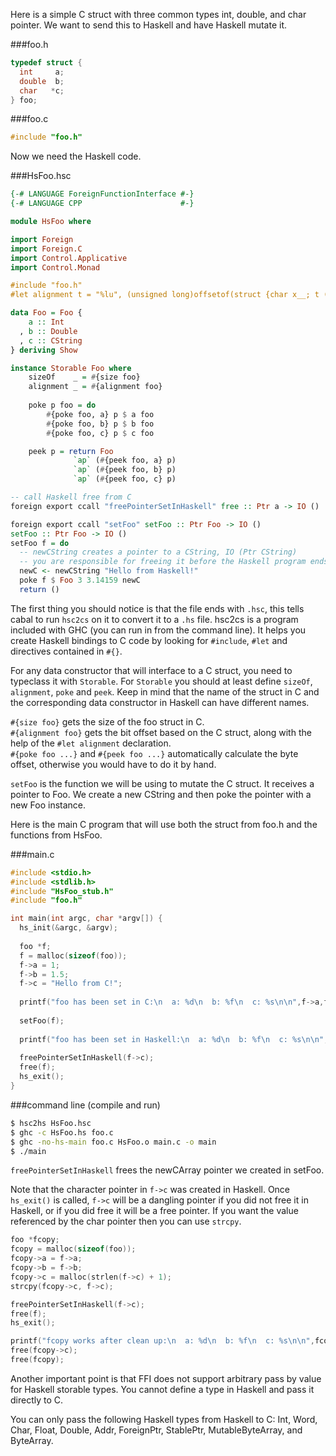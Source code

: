 Here is a simple C struct with three common types int, double, and char pointer. We want to send this to Haskell and have Haskell mutate it.
 
###foo.h
```c
typedef struct {
  int     a;
  double  b;
  char   *c;
} foo;
```

###foo.c
```c
#include "foo.h"
```

Now we need the Haskell code. 

###HsFoo.hsc
```haskell
{-# LANGUAGE ForeignFunctionInterface #-}
{-# LANGUAGE CPP                      #-}

module HsFoo where

import Foreign
import Foreign.C
import Control.Applicative
import Control.Monad

#include "foo.h"
#let alignment t = "%lu", (unsigned long)offsetof(struct {char x__; t (y__); }, y__)

data Foo = Foo { 
    a :: Int
  , b :: Double
  , c :: CString
} deriving Show

instance Storable Foo where
    sizeOf    _ = #{size foo}
    alignment _ = #{alignment foo}
    
    poke p foo = do
        #{poke foo, a} p $ a foo
        #{poke foo, b} p $ b foo
        #{poke foo, c} p $ c foo

    peek p = return Foo
              `ap` (#{peek foo, a} p)
              `ap` (#{peek foo, b} p)
              `ap` (#{peek foo, c} p)

-- call Haskell free from C
foreign export ccall "freePointerSetInHaskell" free :: Ptr a -> IO ()

foreign export ccall "setFoo" setFoo :: Ptr Foo -> IO ()
setFoo :: Ptr Foo -> IO ()
setFoo f = do
  -- newCString creates a pointer to a CString, IO (Ptr CString)
  -- you are responsible for freeing it before the Haskell program ends
  newC <- newCString "Hello from Haskell!"
  poke f $ Foo 3 3.14159 newC
  return ()
```

The first thing you should notice is that the file ends with `.hsc`, this tells cabal to run `hsc2cs` on it to convert it to a `.hs` file. hsc2cs is a program included with GHC (you can run in from the command line). It helps you create Haskell bindings to C code by looking for `#include`, `#let` and directives contained in `#{}`. 

For any data constructor that will interface to a C struct, you need to typeclass it with `Storable`. For `Storable` you should at least define `sizeOf`, `alignment`, `poke` and `peek`. Keep in mind that the name of the struct in C and the corresponding data constructor in Haskell can have different names.

`#{size foo}` gets the size of the foo struct in C.   
`#{alignment foo}` gets the bit offset based on the C struct, along with the help of the `#let alignment` declaration.  
`#{poke foo ...}` and `#{peek foo ...}` automatically calculate the byte offset, otherwise you would have to do it by hand.

`setFoo` is the function we will be using to mutate the C struct. It receives a pointer to Foo. We create a new CString and then poke the pointer with a new Foo instance.

Here is the main C program that will use both the struct from foo.h and the functions 
from HsFoo.

###main.c
```c
#include <stdio.h>
#include <stdlib.h>
#include "HsFoo_stub.h"
#include "foo.h"

int main(int argc, char *argv[]) {  
  hs_init(&argc, &argv);
  
  foo *f;
  f = malloc(sizeof(foo));
  f->a = 1;
  f->b = 1.5;
  f->c = "Hello from C!"; 
  
  printf("foo has been set in C:\n  a: %d\n  b: %f\n  c: %s\n\n",f->a,f->b,f->c);
  
  setFoo(f);
  
  printf("foo has been set in Haskell:\n  a: %d\n  b: %f\n  c: %s\n\n",f->a,f->b,f->c);
  
  freePointerSetInHaskell(f->c);
  free(f);
  hs_exit();
}
```

###command line (compile and run)
```bash
$ hsc2hs HsFoo.hsc
$ ghc -c HsFoo.hs foo.c
$ ghc -no-hs-main foo.c HsFoo.o main.c -o main
$ ./main
```

`freePointerSetInHaskell` frees the newCArray pointer we created in setFoo.

Note that the character pointer in `f->c` was created in Haskell. Once `hs_exit()` is called, `f->c` will be a dangling pointer if you did not free it in Haskell, or if you did free it will be a free pointer. If you want the value referenced by the char pointer then you can use `strcpy`.

```c
foo *fcopy;
fcopy = malloc(sizeof(foo));
fcopy->a = f->a;
fcopy->b = f->b;
fcopy->c = malloc(strlen(f->c) + 1);
strcpy(fcopy->c, f->c);

freePointerSetInHaskell(f->c);
free(f);
hs_exit();

printf("fcopy works after clean up:\n  a: %d\n  b: %f\n  c: %s\n\n",fcopy->a,fcopy->b,fcopy->c);
free(fcopy->c);
free(fcopy);
```

Another important point is that FFI does not support arbitrary pass by value for Haskell storable types. You cannot define a type in Haskell and pass it directly to C. 

You can only pass the following Haskell types from Haskell to C: 
Int, Word, Char, Float, Double, Addr, ForeignPtr, StablePtr, MutableByteArray, and ByteArray.

